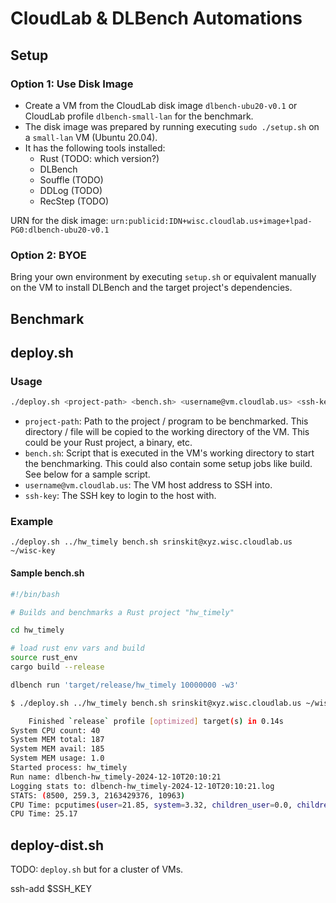 # CloudLab & DLBench Automations

## Setup

### Option 1: Use Disk Image

* Create a VM from the CloudLab disk image `dlbench-ubu20-v0.1` or CloudLab profile `dlbench-small-lan` for the benchmark.
* The disk image was prepared by running executing `sudo ./setup.sh` on a `small-lan` VM (Ubuntu 20.04).
* It has the following tools installed:
  * Rust (TODO: which version?)
  * DLBench
  * Souffle (TODO)
  * DDLog (TODO)
  * RecStep (TODO)

URN for the disk image: `urn:publicid:IDN+wisc.cloudlab.us+image+lpad-PG0:dlbench-ubu20-v0.1`

### Option 2: BYOE

Bring your own environment by executing `setup.sh` or equivalent manually on the VM to install DLBench and the target project's dependencies.

## Benchmark

## deploy.sh

### Usage

```sh
./deploy.sh <project-path> <bench.sh> <username@vm.cloudlab.us> <ssh-key>
```

* `project-path`: Path to the project / program to be benchmarked. This directory / file will be copied to the working directory of the VM. This could be your Rust project, a binary, etc.
* `bench.sh`: Script that is executed in the VM's working directory to start the benchmarking. This could also contain some setup jobs like build. See below for a sample script.
* `username@vm.cloudlab.us`: The VM host address to SSH into.
* `ssh-key`: The SSH key to login to the host with.

### Example

```
./deploy.sh ../hw_timely bench.sh srinskit@xyz.wisc.cloudlab.us ~/wisc-key
```

#### Sample bench.sh

```sh
#!/bin/bash

# Builds and benchmarks a Rust project "hw_timely"

cd hw_timely

# load rust env vars and build
source rust_env 
cargo build --release

dlbench run 'target/release/hw_timely 10000000 -w3'
```

```sh
$ ./deploy.sh ../hw_timely bench.sh srinskit@xyz.wisc.cloudlab.us ~/wisc-key

    Finished `release` profile [optimized] target(s) in 0.14s
System CPU count: 40
System MEM total: 187
System MEM avail: 185
System MEM usage: 1.0
Started process: hw_timely
Run name: dlbench-hw_timely-2024-12-10T20:10:21
Logging stats to: dlbench-hw_timely-2024-12-10T20:10:21.log
STATS: (8500, 259.3, 2163429376, 10963)
CPU Time: pcputimes(user=21.85, system=3.32, children_user=0.0, children_system=0.0, iowait=0.0)
CPU Time: 25.17
```

## deploy-dist.sh

TODO: `deploy.sh` but for a cluster of VMs.


ssh-add $SSH_KEY
